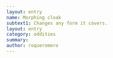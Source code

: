 ```yaml
---
layout: entry 
name: Morphing cloak
subtext1: Changes any form it covers.
layout: entry
category: oddities
summary: 
author: roqueromero
---
```

